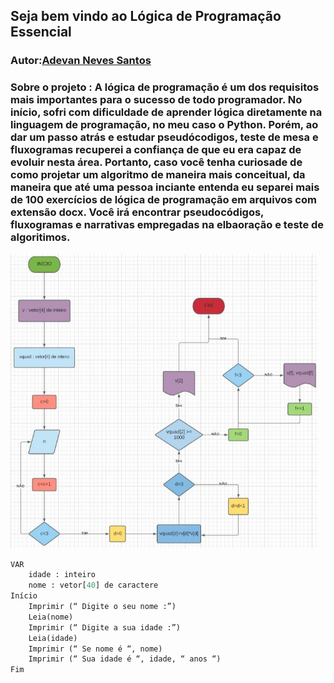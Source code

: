 ## Seja bem vindo ao Lógica de Programação Essencial

### Autor:[Adevan Neves Santos](https://www.linkedin.com/in/adevan-neves-santos/)

### Sobre o projeto : A lógica de programação é um dos requisitos mais importantes para o sucesso de todo programador. No início, sofri com dificuldade de aprender lógica diretamente na linguagem de programação, no meu caso o Python. Porém, ao dar um passo atrás e estudar pseudócodigos, teste de mesa e fluxogramas recuperei a confiança de que eu era capaz de evoluir nesta área. Portanto, caso você tenha curiosade de como projetar um algoritmo de maneira mais conceitual, da maneira que até uma pessoa inciante entenda eu separei mais de __100__ exercícios de lógica de programação em arquivos com extensão docx. Você irá encontrar pseudocódigos, fluxogramas e narrativas empregadas na elbaoração e teste de algoritimos.

![Alter text](./Conteudos/fluxograma-exemplo.png)

```python
VAR 
    idade : inteiro
    nome : vetor[40] de caractere
Início
    Imprimir (“ Digite o seu nome :”)
    Leia(nome)
    Imprimir (“ Digite a sua idade :”)
    Leia(idade)
    Imprimir (“ Se nome é “, nome)
    Imprimir (“ Sua idade é “, idade, “ anos “)
Fim
```